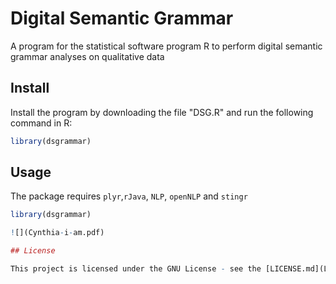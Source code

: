 # Digital Semantic Grammar
A program for the statistical software program R to perform digital semantic grammar analyses on qualitative data

## Install
Install the program by downloading the file "DSG.R" and run the following command in R: <br/>

``` r
library(dsgrammar)
```

##  Usage
The package requires `plyr`,`rJava`, `NLP`, `openNLP` and `stingr`

``` r
library(dsgrammar)

![](Cynthia-i-am.pdf)

## License

This project is licensed under the GNU License - see the [LICENSE.md](LICENSE.md) file for details

